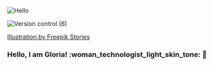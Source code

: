 
<p align="center">
  
  ![Hello](https://user-images.githubusercontent.com/26775620/99732454-2550c780-2a85-11eb-9ea0-13483e4d8937.png)

![Version control (6)](https://user-images.githubusercontent.com/26775620/99732606-647f1880-2a85-11eb-9e48-181c7bbc5981.gif)

<a href="https://stories.freepik.com/web">Illustration by Freepik Stories</a>

### Hello, I am Gloria! :woman_technologist_light_skin_tone: :blue_heart:

</p>

<!--
**CamusCamel/Camuscamel** is a ✨ _special_ ✨ repository because its `README.md` (this file) appears on your GitHub profile.

Here are some ideas to get you started:

- 🔭 I’m currently working on ...
- 🌱 I’m currently learning ...
- 👯 I’m looking to collaborate on ...
- 🤔 I’m looking for help with ...
- 💬 Ask me about ...
- 📫 How to reach me: ...
- 😄 Pronouns: ...
- ⚡ Fun fact: ...
-->
